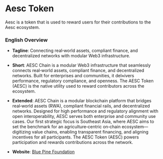 # Aesc Token

Aesc is a token that is used to reward users for their contributions to the Aesc ecosystem.

### English Overview
- **Tagline**: Connecting real‑world assets, compliant finance, and decentralized networks with modular Web3 infrastructure.

- **Short**: AESC Chain is a modular Web3 infrastructure that seamlessly connects real‑world assets, compliant finance, and decentralized networks. Built for enterprises and communities, it del≈ivers performance, regulatory compliance, and openness. The AESC Token (AESC) is the native utility used to reward contributors across the ecosystem.

- **Extended**: AESC Chain is a modular blockchain platform that bridges real‑world assets (RWA), compliant financial rails, and decentralized networks. Designed for high performance and regulatory alignment with open interoperability, AESC serves both enterprise and community use cases. Our first strategic focus is Southeast Asia, where AESC aims to set the benchmark for an agriculture‑centric on‑chain ecosystem—digitizing value chains, enabling transparent financing, and aligning incentives for all participants. The AESC Token (AESC) powers participation and rewards contributions across the network.

- **Website**: [Blue Pine Foundation](https://www.bluepinefoundation.com)
